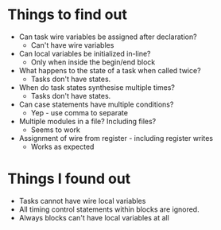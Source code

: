 # Things to find out

* Can task wire variables be assigned after declaration?
	* Can't have wire variables
* Can local variables be initialized in-line?
	* Only when inside the begin/end block
* What happens to the state of a task when called twice?
	* Tasks don't have states.
* When do task states synthesise multiple times?
	* Tasks don't have states.
* Can case statements have multiple conditions?
	* Yep - use comma to separate
* Multiple modules in a file? Including files?
	* Seems to work
* Assignment of wire from register - including register writes
	* Works as expected

# Things I found out

* Tasks cannot have wire local variables
* All timing control statements within blocks are ignored.
* Always blocks can't have local variables at all

